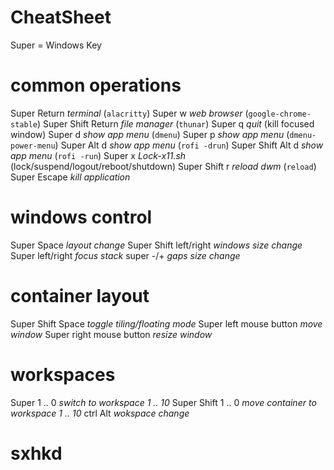 # CheatSheet #

  Super = Windows Key

# common operations
  Super          Return   *terminal* (`alacritty`)
  Super          w        *web browser* (`google-chrome-stable`)
  Super   Shift  Return   *file manager* (`thunar`)
  Super          q        *quit* (kill focused window)
  Super          d        *show app menu* (`dmenu`)
  Super          p        *show app menu* (`dmenu-power-menu`)
  Super   Alt    d        *show app menu* (`rofi -drun`)
  Super   Shift  Alt  d   *show app menu* (`rofi -run`)
  Super          x        *Lock-x11.sh* (lock/suspend/logout/reboot/shutdown)
  Super   Shift  r        *reload dwm* (`reload`)
  Super          Escape   *kill application*

# windows control
Super      Space              *layout change* 
Super      Shift left/right   *windows size change*
Super            left/right   *focus stack*
super            -/+          *gaps size change*


# container layout
  Super   Shift   Space       *toggle tiling/floating mode*
  Super   left mouse button   *move window*
  Super   right mouse button  *resize window*

# workspaces
  Super         1 .. 0    *switch to workspace 1 .. 10*
  Super  Shift  1 .. 0    *move container to workspace 1 .. 10*
  ctrl   Alt              *wokspace change*

# sxhkd


